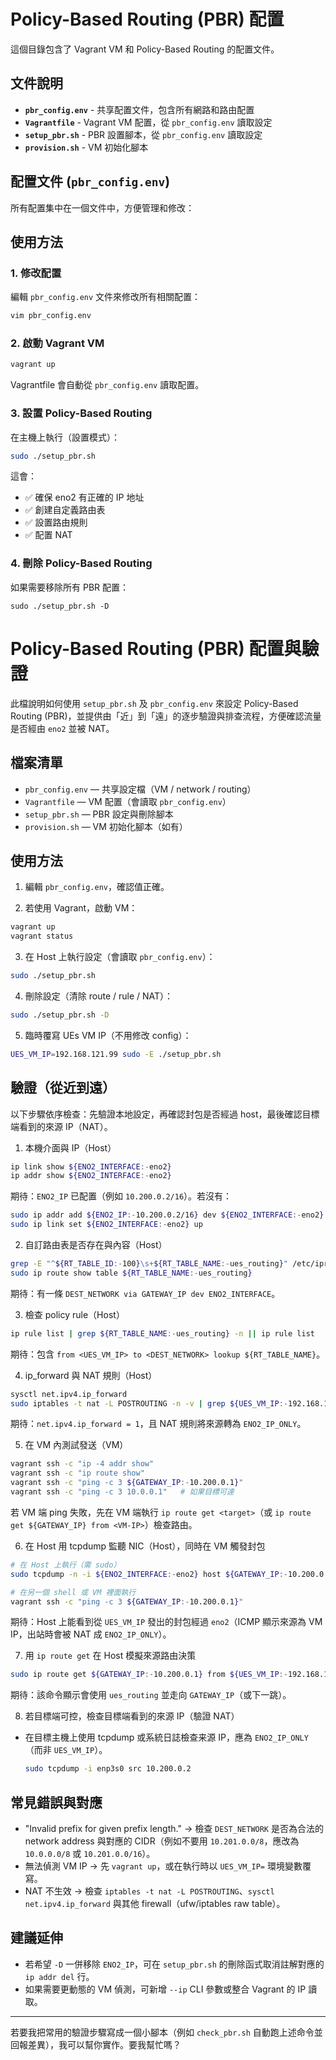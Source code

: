 # Policy-Based Routing (PBR) 配置

這個目錄包含了 Vagrant VM 和 Policy-Based Routing 的配置文件。

## 文件說明

- **`pbr_config.env`** - 共享配置文件，包含所有網路和路由配置
- **`Vagrantfile`** - Vagrant VM 配置，從 `pbr_config.env` 讀取設定
- **`setup_pbr.sh`** - PBR 設置腳本，從 `pbr_config.env` 讀取設定
- **`provision.sh`** - VM 初始化腳本

## 配置文件 (`pbr_config.env`)

所有配置集中在一個文件中，方便管理和修改：



## 使用方法

### 1. 修改配置

編輯 `pbr_config.env` 文件來修改所有相關配置：

```bash
vim pbr_config.env
```

### 2. 啟動 Vagrant VM

```bash
vagrant up
```

Vagrantfile 會自動從 `pbr_config.env` 讀取配置。

### 3. 設置 Policy-Based Routing

在主機上執行（設置模式）：

```bash
sudo ./setup_pbr.sh
```

這會：
- ✅ 確保 eno2 有正確的 IP 地址
- ✅ 創建自定義路由表
- ✅ 設置路由規則
- ✅ 配置 NAT

### 4. 刪除 Policy-Based Routing

如果需要移除所有 PBR 配置：
```
sudo ./setup_pbr.sh -D
```

# Policy-Based Routing (PBR) 配置與驗證

此檔說明如何使用 `setup_pbr.sh` 及 `pbr_config.env` 來設定 Policy-Based Routing (PBR)，並提供由「近」到「遠」的逐步驗證與排查流程，方便確認流量是否經由 `eno2` 並被 NAT。

## 檔案清單

- `pbr_config.env` — 共享設定檔（VM / network / routing）
- `Vagrantfile` — VM 配置（會讀取 `pbr_config.env`）
- `setup_pbr.sh` — PBR 設定與刪除腳本
- `provision.sh` — VM 初始化腳本（如有）


## 使用方法

1. 編輯 `pbr_config.env`，確認值正確。

2. 若使用 Vagrant，啟動 VM：

```bash
vagrant up
vagrant status
```

3. 在 Host 上執行設定（會讀取 `pbr_config.env`）：

```bash
sudo ./setup_pbr.sh
```

4. 刪除設定（清除 route / rule / NAT）：

```bash
sudo ./setup_pbr.sh -D
```

5. 臨時覆寫 UEs VM IP（不用修改 config）：

```bash
UES_VM_IP=192.168.121.99 sudo -E ./setup_pbr.sh
```

## 驗證（從近到遠）

以下步驟依序檢查：先驗證本地設定，再確認封包是否經過 host，最後確認目標端看到的來源 IP（NAT）。

1) 本機介面與 IP（Host）

```bash
ip link show ${ENO2_INTERFACE:-eno2}
ip addr show ${ENO2_INTERFACE:-eno2}
```

期待：`ENO2_IP` 已配置（例如 `10.200.0.2/16`）。若沒有：

```bash
sudo ip addr add ${ENO2_IP:-10.200.0.2/16} dev ${ENO2_INTERFACE:-eno2}
sudo ip link set ${ENO2_INTERFACE:-eno2} up
```

2) 自訂路由表是否存在與內容（Host）

```bash
grep -E "^${RT_TABLE_ID:-100}\s+${RT_TABLE_NAME:-ues_routing}" /etc/iproute2/rt_tables || cat /etc/iproute2/rt_tables
sudo ip route show table ${RT_TABLE_NAME:-ues_routing}
```

期待：有一條 `DEST_NETWORK via GATEWAY_IP dev ENO2_INTERFACE`。

3) 檢查 policy rule（Host）

```bash
ip rule list | grep ${RT_TABLE_NAME:-ues_routing} -n || ip rule list
```

期待：包含 `from <UES_VM_IP> to <DEST_NETWORK> lookup ${RT_TABLE_NAME}`。

4) ip_forward 與 NAT 規則（Host）

```bash
sysctl net.ipv4.ip_forward
sudo iptables -t nat -L POSTROUTING -n -v | grep ${UES_VM_IP:-192.168.121.50} || true
```

期待：`net.ipv4.ip_forward = 1`，且 NAT 規則將來源轉為 `ENO2_IP_ONLY`。

5) 在 VM 內測試發送（VM）

```bash
vagrant ssh -c "ip -4 addr show"
vagrant ssh -c "ip route show"
vagrant ssh -c "ping -c 3 ${GATEWAY_IP:-10.200.0.1}"
vagrant ssh -c "ping -c 3 10.0.0.1"   # 如果目標可達
```

若 VM 端 ping 失敗，先在 VM 端執行 `ip route get <target>`（或 `ip route get ${GATEWAY_IP} from <VM-IP>`）檢查路由。

6) 在 Host 用 tcpdump 監聽 NIC（Host），同時在 VM 觸發封包

```bash
# 在 Host 上執行（需 sudo）
sudo tcpdump -n -i ${ENO2_INTERFACE:-eno2} host ${GATEWAY_IP:-10.200.0.1} and icmp

# 在另一個 shell 或 VM 裡面執行
vagrant ssh -c "ping -c 3 ${GATEWAY_IP:-10.200.0.1}"
```

期待：Host 上能看到從 `UES_VM_IP` 發出的封包經過 `eno2`（ICMP 顯示來源為 VM IP，出站時會被 NAT 成 `ENO2_IP_ONLY`）。

7) 用 `ip route get` 在 Host 模擬來源路由決策

```bash
sudo ip route get ${GATEWAY_IP:-10.200.0.1} from ${UES_VM_IP:-192.168.121.50}
```

期待：該命令顯示會使用 `ues_routing` 並走向 `GATEWAY_IP`（或下一跳）。

8) 若目標端可控，檢查目標端看到的來源 IP（驗證 NAT）

- 在目標主機上使用 tcpdump 或系統日誌檢查来源 IP，應為 `ENO2_IP_ONLY`（而非 `UES_VM_IP`）。
    ```bash
    sudo tcpdump -i enp3s0 src 10.200.0.2
    ```

## 常見錯誤與對應

- "Invalid prefix for given prefix length." → 檢查 `DEST_NETWORK` 是否為合法的 network address 與對應的 CIDR（例如不要用 `10.201.0.0/8`，應改為 `10.0.0.0/8` 或 `10.201.0.0/16`）。
- 無法偵測 VM IP → 先 `vagrant up`，或在執行時以 `UES_VM_IP=` 環境變數覆寫。
- NAT 不生效 → 檢查 `iptables -t nat -L POSTROUTING`、`sysctl net.ipv4.ip_forward` 與其他 firewall（ufw/iptables raw table）。

## 建議延伸

- 若希望 `-D` 一併移除 `ENO2_IP`，可在 `setup_pbr.sh` 的刪除函式取消註解對應的 `ip addr del` 行。
- 如果需要更動態的 VM 偵測，可新增 `--ip` CLI 參數或整合 Vagrant 的 IP 讀取。

---

若要我把常用的驗證步驟寫成一個小腳本（例如 `check_pbr.sh` 自動跑上述命令並回報差異），我可以幫你實作。要我幫忙嗎？
